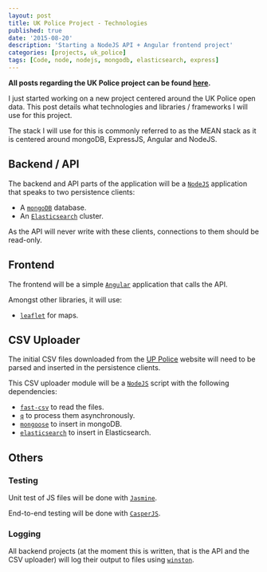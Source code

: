 ```yaml
---
layout: post
title: UK Police Project - Technologies
published: true
date: '2015-08-20'
description: 'Starting a NodeJS API + Angular frontend project' 
categories: [projects, uk_police]
tags: [Code, node, nodejs, mongodb, elasticsearch, express]
---
```


**All posts regarding the UK Police project can be found [here](/projects/uk_police).**

<p class="message">I just started working on a new project centered around the UK Police open data. This post details what technologies and libraries / frameworks I will use for this project.</p>

The stack I will use for this is commonly referred to as the MEAN stack as it is centered around mongoDB, ExpressJS, Angular and NodeJS.

## Backend / API

The backend and API parts of the application will be a [`NodeJS`]() application that speaks to two persistence clients:
  * A [`mongoDB`]() database.
  * An [`Elasticsearch`]() cluster.

As the API will never write with these clients, connections to them should be read-only.

## Frontend

The frontend will be a simple [`Angular`]() application that calls the API.

Amongst other libraries, it will use:

  * [`leaflet`]() for maps.

## CSV Uploader

The initial CSV files downloaded from the [UP Police]() website will need to be parsed and inserted in the persistence clients.

This CSV uploader module will be a [`NodeJS`]() script with the following dependencies:

  * [`fast-csv`]() to read the files.
  * [`q`]() to process them asynchronously.
  * [`mongoose`]() to insert in mongoDB.
  * [`elasticsearch`]() to insert in Elasticsearch.

## Others

### Testing

Unit test of JS files will be done with [`Jasmine`]().

End-to-end testing will be done with [`CasperJS`]().

### Logging

All backend projects (at the moment this is written, that is the API and the CSV uploader) will log their output to files using [`winston`]().